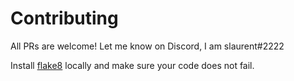 # Contributing

All PRs are welcome! Let me know on Discord, I am slaurent#2222

Install [flake8](https://flake8.pycqa.org/en/latest/) locally and make sure your code does not fail.
